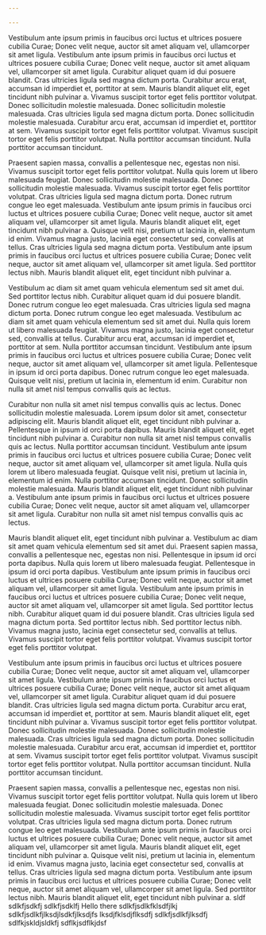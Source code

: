 ```yaml
---

---
```


Vestibulum ante ipsum primis in faucibus orci luctus et ultrices posuere cubilia Curae; Donec velit neque, auctor sit amet aliquam vel, ullamcorper sit amet ligula. Vestibulum ante ipsum primis in faucibus orci luctus et ultrices posuere cubilia Curae; Donec velit neque, auctor sit amet aliquam vel, ullamcorper sit amet ligula. Curabitur aliquet quam id dui posuere blandit. Cras ultricies ligula sed magna dictum porta. Curabitur arcu erat, accumsan id imperdiet et, porttitor at sem. Mauris blandit aliquet elit, eget tincidunt nibh pulvinar a. Vivamus suscipit tortor eget felis porttitor volutpat. Donec sollicitudin molestie malesuada. Donec sollicitudin molestie malesuada. Cras ultricies ligula sed magna dictum porta. Donec sollicitudin molestie malesuada. Curabitur arcu erat, accumsan id imperdiet et, porttitor at sem. Vivamus suscipit tortor eget felis porttitor volutpat. Vivamus suscipit tortor eget felis porttitor volutpat. Nulla porttitor accumsan tincidunt. Nulla porttitor accumsan tincidunt.

Praesent sapien massa, convallis a pellentesque nec, egestas non nisi. Vivamus suscipit tortor eget felis porttitor volutpat. Nulla quis lorem ut libero malesuada feugiat. Donec sollicitudin molestie malesuada. Donec sollicitudin molestie malesuada. Vivamus suscipit tortor eget felis porttitor volutpat. Cras ultricies ligula sed magna dictum porta. Donec rutrum congue leo eget malesuada. Vestibulum ante ipsum primis in faucibus orci luctus et ultrices posuere cubilia Curae; Donec velit neque, auctor sit amet aliquam vel, ullamcorper sit amet ligula. Mauris blandit aliquet elit, eget tincidunt nibh pulvinar a. Quisque velit nisi, pretium ut lacinia in, elementum id enim. Vivamus magna justo, lacinia eget consectetur sed, convallis at tellus. Cras ultricies ligula sed magna dictum porta. Vestibulum ante ipsum primis in faucibus orci luctus et ultrices posuere cubilia Curae; Donec velit neque, auctor sit amet aliquam vel, ullamcorper sit amet ligula. Sed porttitor lectus nibh. Mauris blandit aliquet elit, eget tincidunt nibh pulvinar a.

Vestibulum ac diam sit amet quam vehicula elementum sed sit amet dui. Sed porttitor lectus nibh. Curabitur aliquet quam id dui posuere blandit. Donec rutrum congue leo eget malesuada. Cras ultricies ligula sed magna dictum porta. Donec rutrum congue leo eget malesuada. Vestibulum ac diam sit amet quam vehicula elementum sed sit amet dui. Nulla quis lorem ut libero malesuada feugiat. Vivamus magna justo, lacinia eget consectetur sed, convallis at tellus. Curabitur arcu erat, accumsan id imperdiet et, porttitor at sem. Nulla porttitor accumsan tincidunt. Vestibulum ante ipsum primis in faucibus orci luctus et ultrices posuere cubilia Curae; Donec velit neque, auctor sit amet aliquam vel, ullamcorper sit amet ligula. Pellentesque in ipsum id orci porta dapibus. Donec rutrum congue leo eget malesuada. Quisque velit nisi, pretium ut lacinia in, elementum id enim. Curabitur non nulla sit amet nisl tempus convallis quis ac lectus.

Curabitur non nulla sit amet nisl tempus convallis quis ac lectus. Donec sollicitudin molestie malesuada. Lorem ipsum dolor sit amet, consectetur adipiscing elit. Mauris blandit aliquet elit, eget tincidunt nibh pulvinar a. Pellentesque in ipsum id orci porta dapibus. Mauris blandit aliquet elit, eget tincidunt nibh pulvinar a. Curabitur non nulla sit amet nisl tempus convallis quis ac lectus. Nulla porttitor accumsan tincidunt. Vestibulum ante ipsum primis in faucibus orci luctus et ultrices posuere cubilia Curae; Donec velit neque, auctor sit amet aliquam vel, ullamcorper sit amet ligula. Nulla quis lorem ut libero malesuada feugiat. Quisque velit nisi, pretium ut lacinia in, elementum id enim. Nulla porttitor accumsan tincidunt. Donec sollicitudin molestie malesuada. Mauris blandit aliquet elit, eget tincidunt nibh pulvinar a. Vestibulum ante ipsum primis in faucibus orci luctus et ultrices posuere cubilia Curae; Donec velit neque, auctor sit amet aliquam vel, ullamcorper sit amet ligula. Curabitur non nulla sit amet nisl tempus convallis quis ac lectus.

Mauris blandit aliquet elit, eget tincidunt nibh pulvinar a. Vestibulum ac diam sit amet quam vehicula elementum sed sit amet dui. Praesent sapien massa, convallis a pellentesque nec, egestas non nisi. Pellentesque in ipsum id orci porta dapibus. Nulla quis lorem ut libero malesuada feugiat. Pellentesque in ipsum id orci porta dapibus. Vestibulum ante ipsum primis in faucibus orci luctus et ultrices posuere cubilia Curae; Donec velit neque, auctor sit amet aliquam vel, ullamcorper sit amet ligula. Vestibulum ante ipsum primis in faucibus orci luctus et ultrices posuere cubilia Curae; Donec velit neque, auctor sit amet aliquam vel, ullamcorper sit amet ligula. Sed porttitor lectus nibh. Curabitur aliquet quam id dui posuere blandit. Cras ultricies ligula sed magna dictum porta. Sed porttitor lectus nibh. Sed porttitor lectus nibh. Vivamus magna justo, lacinia eget consectetur sed, convallis at tellus. Vivamus suscipit tortor eget felis porttitor volutpat. Vivamus suscipit tortor eget felis porttitor volutpat.


Vestibulum ante ipsum primis in faucibus orci luctus et ultrices posuere cubilia Curae; Donec velit neque, auctor sit amet aliquam vel, ullamcorper sit amet ligula. Vestibulum ante ipsum primis in faucibus orci luctus et ultrices posuere cubilia Curae; Donec velit neque, auctor sit amet aliquam vel, ullamcorper sit amet ligula. Curabitur aliquet quam id dui posuere blandit. Cras ultricies ligula sed magna dictum porta. Curabitur arcu erat, accumsan id imperdiet et, porttitor at sem. Mauris blandit aliquet elit, eget tincidunt nibh pulvinar a. Vivamus suscipit tortor eget felis porttitor volutpat. Donec sollicitudin molestie malesuada. Donec sollicitudin molestie malesuada. Cras ultricies ligula sed magna dictum porta. Donec sollicitudin molestie malesuada. Curabitur arcu erat, accumsan id imperdiet et, porttitor at sem. Vivamus suscipit tortor eget felis porttitor volutpat. Vivamus suscipit tortor eget felis porttitor volutpat. Nulla porttitor accumsan tincidunt. Nulla porttitor accumsan tincidunt.

Praesent sapien massa, convallis a pellentesque nec, egestas non nisi. Vivamus suscipit tortor eget felis porttitor volutpat. Nulla quis lorem ut libero malesuada feugiat. Donec sollicitudin molestie malesuada. Donec sollicitudin molestie malesuada. Vivamus suscipit tortor eget felis porttitor volutpat. Cras ultricies ligula sed magna dictum porta. Donec rutrum congue leo eget malesuada. Vestibulum ante ipsum primis in faucibus orci luctus et ultrices posuere cubilia Curae; Donec velit neque, auctor sit amet aliquam vel, ullamcorper sit amet ligula. Mauris blandit aliquet elit, eget tincidunt nibh pulvinar a. Quisque velit nisi, pretium ut lacinia in, elementum id enim. Vivamus magna justo, lacinia eget consectetur sed, convallis at tellus. Cras ultricies ligula sed magna dictum porta. Vestibulum ante ipsum primis in faucibus orci luctus et ultrices posuere cubilia Curae; Donec velit neque, auctor sit amet aliquam vel, ullamcorper sit amet ligula. Sed porttitor lectus nibh. Mauris blandit aliquet elit, eget tincidunt nibh pulvinar a.
sldf sdlkfjsdkfj
sdlkfjsdklfj Hello there
sdlkfjsdlkfklsdfjlkj
sdlkfjsdlkfjlksdjlsdkfjlksdjfs lksdjfklsdjflksdfj sdlkfjsdlkfjlksdfj sdlfkjskldjsldkfj sdflkjsdflkjdsf